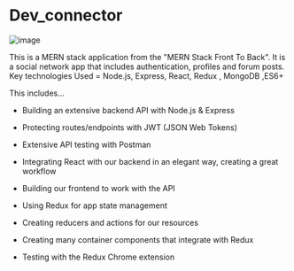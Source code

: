 # Dev_connector

![image](https://user-images.githubusercontent.com/90995877/177290778-2d243357-fb82-40db-9c05-ffd411648600.png)

This is a MERN stack application from the "MERN Stack Front To Back". It is a  social network app that includes authentication, profiles and forum posts.
Key technologies Used = Node.js, Express, React, Redux , MongoDB ,ES6+

This  includes...
- Building an extensive backend API with Node.js & Express

- Protecting routes/endpoints with JWT (JSON Web Tokens)

- Extensive API testing with Postman

- Integrating React with our backend in an elegant way, creating a great workflow

- Building our frontend to work with the API

- Using Redux for app state management

- Creating reducers and actions for our resources

- Creating many container components that integrate with Redux

- Testing with the Redux Chrome extension
